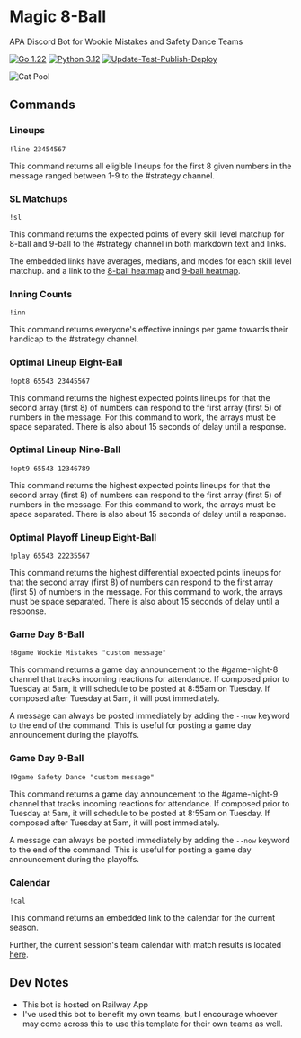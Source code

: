 # Magic 8-Ball

APA Discord Bot for Wookie Mistakes and Safety Dance Teams

[![Go 1.22](https://img.shields.io/badge/golang-1.21-green.svg)](https://go.dev/dl/)
[![Python 3.12](https://img.shields.io/badge/python-3.11-blue.svg)](https://www.python.org/downloads/)
[![Update-Test-Publish-Deploy](https://github.com/berryscottr/magic-8ball/actions/workflows/publish.yml/badge.svg)](https://github.com/berryscottr/magic-8ball/actions/workflows/publish.yml)

![Cat Pool](data/images/cat_pool.gif)

## Commands

### Lineups

`!line 23454567`

This command returns all eligible lineups for the first 8 given numbers in the message ranged between 1-9 to the #strategy channel.

### SL Matchups

`!sl`

This command returns the expected points of every skill level matchup for 8-ball and 9-ball to the #strategy channel in both markdown text and links.

The embedded links have averages, medians, and modes for each skill level matchup.
and a link to the [8-ball heatmap](https://raw.githubusercontent.com/berryscottr/magic-8ball/main/data/images/slMatchupAverages.svg) and [9-ball heatmap](https://raw.githubusercontent.com/berryscottr/magic-8ball/main/data/images/slMatchupAveragesNine.svg).

### Inning Counts

`!inn`

This command returns everyone's effective innings per game towards their handicap to the #strategy channel.

### Optimal Lineup Eight-Ball

`!opt8 65543 23445567`

This command returns the highest expected points lineups for that the second array (first 8) of numbers can
respond to the first array (first 5) of numbers in the message. For this command to work, the arrays must be space separated.
There is also about 15 seconds of delay until a response.

### Optimal Lineup Nine-Ball

`!opt9 65543 12346789`

This command returns the highest expected points lineups for that the second array (first 8) of numbers can
respond to the first array (first 5) of numbers in the message. For this command to work, the arrays must be space separated.
There is also about 15 seconds of delay until a response.

### Optimal Playoff Lineup Eight-Ball

`!play 65543 22235567`

This command returns the highest differential expected points lineups for that the second array (first 8) of numbers can
respond to the first array (first 5) of numbers in the message. For this command to work, the arrays must be space separated.
There is also about 15 seconds of delay until a response.

### Game Day 8-Ball

`!8game Wookie Mistakes "custom message"`

This command returns a game day announcement to the #game-night-8 channel that tracks incoming reactions for attendance. If composed prior to Tuesday at 5am, it will schedule to be posted at 8:55am on Tuesday. If composed after Tuesday at 5am, it will post immediately.

A message can always be posted immediately by adding the `--now` keyword to the end of the command. This is useful for posting a game day announcement during the playoffs.

### Game Day 9-Ball

`!9game Safety Dance "custom message"`

This command returns a game day announcement to the #game-night-9 channel that tracks incoming reactions for attendance. If composed prior to Tuesday at 5am, it will schedule to be posted at 8:55am on Tuesday. If composed after Tuesday at 5am, it will post immediately.

A message can always be posted immediately by adding the `--now` keyword to the end of the command. This is useful for posting a game day announcement during the playoffs.

### Calendar

`!cal`

This command returns an embedded link to the calendar for the current season.

Further, the current session's team calendar with match results is located [here](data/schedules/Spring2023Schedule.csv).

## Dev Notes

- This bot is hosted on Railway App
- I've used this bot to benefit my own teams, but I encourage whoever may come across this to use this template for their own teams as well.
